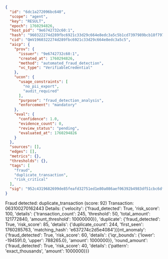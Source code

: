 ```json
{
  "id": "6dc1a272096bc640",
  "scope": "agent",
  "key": "RESULT",
  "epoch": 1760294826,
  "host_pid": "9e6742732c60:1",
  "hash": "960322274d289fbc6921c33d29c664e8edc3a5c5b1cd7397989bcb18f7971379",
  "cid": "QmV1960322274d289fbc6921c33d29c664e8edc3a5c5",
  "aicp": {
    "prov": {
      "issuer": "9e6742732c60:1",
      "created_at": 1760294826,
      "method": "automated_fraud_detection",
      "vc_type": "VerifiableCredential"
    },
    "ucon": {
      "usage_constraints": [
        "no_pii_export",
        "audit_required"
      ],
      "purpose": "fraud_detection_analysis",
      "enforcement": "mandatory"
    },
    "eval": {
      "confidence": 1.0,
      "evidence_count": 0,
      "review_status": "pending",
      "evaluated_at": 1760294826
    }
  },
  "sources": [],
  "edges": [],
  "metrics": {},
  "thresholds": {},
  "tags": [
    "fraud",
    "duplicate_transaction",
    "risk_critical"
  ],
  "sig": "952c4319682699de85feafd32751ed1e80a086aef06392b4983df51cbc6df488"
}
```

Fraud detected: duplicate_transaction (score: 92)
Transaction: 063100270162443
Details: {'velocity': {'fraud_detected': True, 'risk_score': 100, 'details': {'transaction_count': 245, 'threshold': 50, 'total_amount': 121772840, 'amount_threshold': 10000000}}, 'duplicate': {'fraud_detected': True, 'risk_score': 85, 'details': {'duplicate_count': 244, 'first_seen': 1760285763, 'matching_hash': 'e637274c2d5e4084'}}}nt_anomaly': {'fraud_detected': True, 'risk_score': 60, 'details': {'iqr_bounds': {'lower': -194591.0, 'upper': 788265.0}, 'amount': 1000000}}, 'round_amount': {'fraud_detected': True, 'risk_score': 40, 'details': {'pattern': 'exact_thousands', 'amount': 1000000}}}